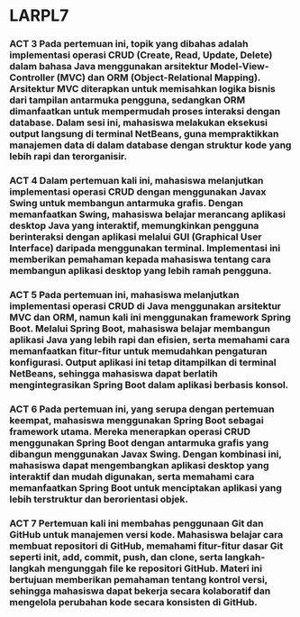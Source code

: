 # LARPL7

### ACT 3 Pada pertemuan ini, topik yang dibahas adalah implementasi operasi CRUD (Create, Read, Update, Delete) dalam bahasa Java menggunakan arsitektur Model-View-Controller (MVC) dan ORM (Object-Relational Mapping). Arsitektur MVC diterapkan untuk memisahkan logika bisnis dari tampilan antarmuka pengguna, sedangkan ORM dimanfaatkan untuk mempermudah proses interaksi dengan database. Dalam sesi ini, mahasiswa melakukan eksekusi output langsung di terminal NetBeans, guna mempraktikkan manajemen data di dalam database dengan struktur kode yang lebih rapi dan terorganisir.
### ACT 4 Dalam pertemuan kali ini, mahasiswa melanjutkan implementasi operasi CRUD dengan menggunakan Javax Swing untuk membangun antarmuka grafis. Dengan memanfaatkan Swing, mahasiswa belajar merancang aplikasi desktop Java yang interaktif, memungkinkan pengguna berinteraksi dengan aplikasi melalui GUI (Graphical User Interface) daripada menggunakan terminal. Implementasi ini memberikan pemahaman kepada mahasiswa tentang cara membangun aplikasi desktop yang lebih ramah pengguna.
### ACT 5 Pada pertemuan ini, mahasiswa melanjutkan implementasi operasi CRUD di Java menggunakan arsitektur MVC dan ORM, namun kali ini menggunakan framework Spring Boot. Melalui Spring Boot, mahasiswa belajar membangun aplikasi Java yang lebih rapi dan efisien, serta memahami cara memanfaatkan fitur-fitur untuk memudahkan pengaturan konfigurasi. Output aplikasi ini tetap ditampilkan di terminal NetBeans, sehingga mahasiswa dapat berlatih mengintegrasikan Spring Boot dalam aplikasi berbasis konsol.
### ACT 6 Pada pertemuan ini, yang serupa dengan pertemuan keempat, mahasiswa menggunakan Spring Boot sebagai framework utama. Mereka menerapkan operasi CRUD menggunakan Spring Boot dengan antarmuka grafis yang dibangun menggunakan Javax Swing. Dengan kombinasi ini, mahasiswa dapat mengembangkan aplikasi desktop yang interaktif dan mudah digunakan, serta memahami cara memanfaatkan Spring Boot untuk menciptakan aplikasi yang lebih terstruktur dan berorientasi objek.
### ACT 7 Pertemuan kali ini membahas penggunaan Git dan GitHub untuk manajemen versi kode. Mahasiswa belajar cara membuat repositori di GitHub, memahami fitur-fitur dasar Git seperti init, add, commit, push, dan clone, serta langkah-langkah mengunggah file ke repositori GitHub. Materi ini bertujuan memberikan pemahaman tentang kontrol versi, sehingga mahasiswa dapat bekerja secara kolaboratif dan mengelola perubahan kode secara konsisten di GitHub.